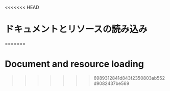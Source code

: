 
<<<<<<< HEAD
# ドキュメントとリソースの読み込み
=======
# Document and resource loading
>>>>>>> 6989312841d843f2350803ab552d9082437be569
